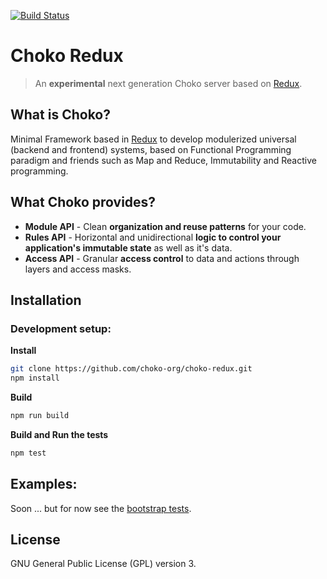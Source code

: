 [![Build Status](https://travis-ci.org/choko-org/choko-redux.svg?branch=master)](https://travis-ci.org/choko-org/choko-redux)

# Choko Redux
> An **experimental** next generation Choko server based on [Redux](http://redux.js.org).

## What is Choko?
Minimal Framework based in [Redux](http://redux.js.org) to develop modulerized universal (backend and frontend) systems, based on Functional Programming paradigm and friends such as Map and Reduce, Immutability and Reactive programming.

## What Choko provides?
- **Module API** - Clean **organization and reuse patterns** for your code.
- **Rules API** - Horizontal and unidirectional **logic to control your application's immutable state** as well as it's data.
- **Access API** - Granular **access control** to data and actions through layers and access masks.

## Installation

### Development setup:

**Install**
```sh
git clone https://github.com/choko-org/choko-redux.git
npm install
```

**Build**
```sh
npm run build
```

**Build and Run the tests**
```sh
npm test
```

## Examples:
Soon ... but for now see the [bootstrap tests](https://github.com/choko-org/choko-redux/blob/master/test/bootstrap.test.js#L67-L123).

## License
GNU General Public License (GPL) version 3.
